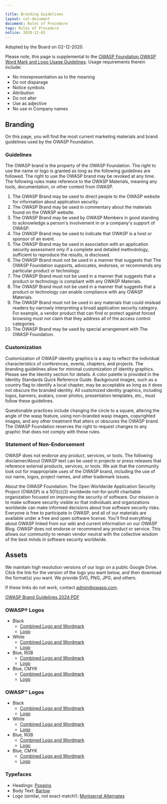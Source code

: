 ```yaml
---

title: Branding Guidelines
layout: col-document
document: Rules of Procedure
tags: Rules of Procedure
notice: 2020-12-02
---
```


Adopted by the Board on 02-12-2020.

Please note, this page is supplemental to the [OWASP Foundation OWASP Word Mark and Logo Usage Guidelines](/www-policy/operational/mark-usage-guidelines). Usage requirements therein include:

- No misrepresentation as to the meaning
- Do not disparage
- Notice symbols
- Attribution
- Do not alter
- Use as adjective
- No use in Company names

## Branding

On this page, you will find the most current marketing materials and brand guidelines used by the OWASP Foundation.

### Guidelines

The OWASP brand is the property of the OWASP Foundation. The right to use the name or logo is granted as long as the following guidelines are followed. The right to use the OWASP brand may be revoked at any time. The following rules make reference to the OWASP Materials, meaning any tools, documentation, or other content from OWASP.

1. The OWASP Brand may be used to direct people to the OWASP website for information about application security.
2. The OWASP Brand may be used in commentary about the materials found on the OWASP website.
3. The OWASP Brand may be used by OWASP Members in good standing to acknowledge a person's involvement in or a company's support of OWASP.
4. The OWASP Brand may be used to indicate that OWASP is a host or sponsor of an event.
5. The OWASP Brand may be used in association with an application security assessment only if a complete and detailed methodology, sufficient to reproduce the results, is disclosed.
6. The OWASP Brand must not be used in a manner that suggests that The OWASP Foundation supports, advocates, endorses, or recommends any particular product or technology.
7. The OWASP Brand must not be used in a manner that suggests that a product or technology is compliant with any OWASP Materials.
8. The OWASP Brand must not be used in a manner that suggests that a product or technology can enable compliance with any OWASP Materials.
9. The OWASP Brand must not be used in any materials that could mislead readers by narrowly interpreting a broad application security category. For example, a vendor product that can find or protect against forced browsing must not claim that they address all of the access control categories.
10. The OWASP Brand may be used by special arrangement with The OWASP Foundation.

### Customization

Customization of OWASP identity graphics is a way to reflect the individual characteristics of conferences, events, chapters, and projects. The branding guidelines allow for minimal customization of identity graphics. Please see the Identity section for details. A color palette is provided in the Identity Standards Quick Reference Guide. Background images, such as a country flag to identify a local chapter, may be acceptable as long as it does not obscure the branded identity. All customized identity graphics, including logos, banners, avatars, cover photos, presentation templates, etc., must follow these guidelines.

Questionable practices include changing the circle to a square, altering the angle of the wasp feature, using non-branded wasp images, copyrighted images, and any other treatment that alters or obscures the OWASP brand. The OWASP Foundation reserves the right to request changes to any graphic that does not comply with these rules.

### Statement of Non-Endorsement

OWASP does not endorse any product, services, or tools. The following disclaimer/About OWASP text can be used in projects or press releases that reference external products, services, or tools. We ask that the community look out for inappropriate uses of the OWASP brand, including the use of our name, logos, project names, and other trademark issues.

About the OWASP Foundation: The Open Worldwide Application Security Project (OWASP) is a 501(c)(3) worldwide not-for-profit charitable organization focused on improving the security of software. Our mission is to make software security visible so that individuals and organizations worldwide can make informed decisions about true software security risks. Everyone is free to participate in OWASP, and all of our materials are available under a free and open software license. You'll find everything about OWASP linked from our wiki and current information on our OWASP Blog. OWASP does not endorse or recommend any product or service. This allows our community to remain vendor neutral with the collective wisdom of the best minds in software security worldwide.

## Assets

We maintain high resolution versions of our logo on a public Google Drive. Click the link for the version of the logo you want below, and then download the format(s) you want. We provide SVG, PNG, JPG, and others.

If these links do not work, contact [admin@owasp.com](mailto:admin@owasp.com).

[OWASP Brand Guidelines 2024 PDF](https://drive.google.com/file/d/1OdV4ADj6lTyw52m1JfrUTl012g48mKob/view?usp=sharing)

### OWASP® Logos

* Black
  * [Combined Logo and Wordmark](https://drive.google.com/drive/folders/1q2hfFzgSpTl6eEyAZjPRtT3oICF8ddbc?usp=sharing)
  * [Logo](https://drive.google.com/drive/folders/1q1yGpwTP4MWW2nFNTc3BSqXT4lUDjFW9?usp=sharing)
* White
  * [Combined Logo and Wordmark](https://drive.google.com/drive/folders/1qAHfjQOo1Dv6cBkS3NsBuR_TAPraJNdk?usp=sharing)
  * [Logo](https://drive.google.com/drive/folders/1q6QsoLJTVjHxsXQUjx7xqpEV_n6aQj-8?usp=sharing)
* Blue, RGB
  * [Combined Logo and Wordmark](https://drive.google.com/drive/folders/1qBaK0nwJ4kKXMmt9gwsfPbVozTfR0OFk?usp=sharing)
  * [Logo](https://drive.google.com/drive/folders/1qBxmUC-7nhJ0GppKZkwPt-IHi3-MGyog?usp=sharing)
* Blue, CMYK
  * [Combined Logo and Wordmark](https://drive.google.com/drive/folders/1qKa2cie0dtZxmUs0whvPJKu5jFMdNH7w?usp=sharing)
  * [Logo](https://drive.google.com/drive/folders/1qGBl1owNo-rv_WDf7QklJFzJIBEb26IR?usp=sharing)

### OWASP™ Logos

* Black
  * [Combined Logo and Wordmark](https://drive.google.com/drive/folders/1q1OSNw4TCHtw7uOu0_-Ft49xY7BkviD1?usp=sharing)
  * [Logo](https://drive.google.com/drive/folders/1q0hlMy_TAzMQFpJ9mrxxNt0CJjzYrG7u?usp=sharing)
* White
  * [Combined Logo and Wordmark](https://drive.google.com/drive/folders/1q66jTCK1rtWXoPiNOsM49J_vaSfEFGZ5?usp=sharing)
  * [Logo](https://drive.google.com/drive/folders/1q5QBnIXILWTVkyyVBEpTEEC1eXZp_tnT?usp=sharing)
* Blue, RGB
  * [Combined Logo and Wordmark](https://drive.google.com/drive/folders/1qBqPvHseN5gihH9GIJvIzQxJviQ0V47v?usp=sharing)
  * [Logo](https://drive.google.com/drive/folders/1qEvM7xjCd2I-eqGSPoT-k5l2Px3VtoFC?usp=sharing)
* Blue, CMYK
  * [Combined Logo and Wordmark](https://drive.google.com/drive/folders/1qIIYJlRW8TFyr0gLif1X875qVaE6SzBg?usp=sharing)
  * [Logo](https://drive.google.com/drive/folders/1qGHgkmp42wTgz2eyCtuCbSsq5Ip6dGbk?usp=sharing)

### Typefaces

* Headings: [Poppins](https://fonts.google.com/specimen/Poppins?query=poppins)
* Body Text: [Barlow](https://fonts.google.com/specimen/Barlow?query=barlow)
* Logo (similar, not exact match!): [Montserrat Alternates](https://fonts.google.com/specimen/Montserrat+Alternates)
